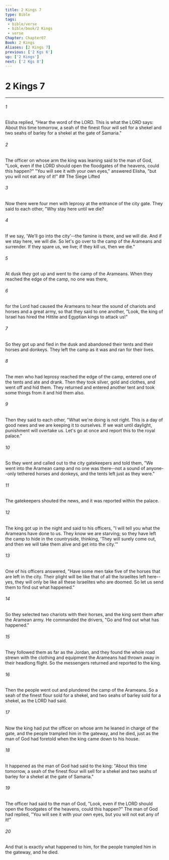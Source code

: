 ```yaml
---
title: 2 Kings 7
type: Bible
tags:
 - bible/verse
 - bible/book/2 Kings
 - verse
Chapter: Chapter07
Book: 2 Kings
Aliases: [2 Kings 7]
previous: ['2 Kgs 6']
up: ['2 Kings']
next: ['2 Kgs 8']
---
```

# 2 Kings 7

***


###### 1 
Elisha replied, "Hear the word of the LORD. This is what the LORD says: About this time tomorrow, a seah of the finest flour will sell for a shekel and two seahs of barley for a shekel at the gate of Samaria." 

###### 2 
The officer on whose arm the king was leaning said to the man of God, "Look, even if the LORD should open the floodgates of the heavens, could this happen?" "You will see it with your own eyes," answered Elisha, "but you will not eat any of it!" ## The Siege Lifted 

###### 3 
Now there were four men with leprosy at the entrance of the city gate. They said to each other, "Why stay here until we die? 

###### 4 
If we say, 'We'll go into the city'--the famine is there, and we will die. And if we stay here, we will die. So let's go over to the camp of the Arameans and surrender. If they spare us, we live; if they kill us, then we die." 

###### 5 
At dusk they got up and went to the camp of the Arameans. When they reached the edge of the camp, no one was there, 

###### 6 
for the Lord had caused the Arameans to hear the sound of chariots and horses and a great army, so that they said to one another, "Look, the king of Israel has hired the Hittite and Egyptian kings to attack us!" 

###### 7 
So they got up and fled in the dusk and abandoned their tents and their horses and donkeys. They left the camp as it was and ran for their lives. 

###### 8 
The men who had leprosy reached the edge of the camp, entered one of the tents and ate and drank. Then they took silver, gold and clothes, and went off and hid them. They returned and entered another tent and took some things from it and hid them also. 

###### 9 
Then they said to each other, "What we're doing is not right. This is a day of good news and we are keeping it to ourselves. If we wait until daylight, punishment will overtake us. Let's go at once and report this to the royal palace." 

###### 10 
So they went and called out to the city gatekeepers and told them, "We went into the Aramean camp and no one was there--not a sound of anyone--only tethered horses and donkeys, and the tents left just as they were." 

###### 11 
The gatekeepers shouted the news, and it was reported within the palace. 

###### 12 
The king got up in the night and said to his officers, "I will tell you what the Arameans have done to us. They know we are starving; so they have left the camp to hide in the countryside, thinking, 'They will surely come out, and then we will take them alive and get into the city.'" 

###### 13 
One of his officers answered, "Have some men take five of the horses that are left in the city. Their plight will be like that of all the Israelites left here--yes, they will only be like all these Israelites who are doomed. So let us send them to find out what happened." 

###### 14 
So they selected two chariots with their horses, and the king sent them after the Aramean army. He commanded the drivers, "Go and find out what has happened." 

###### 15 
They followed them as far as the Jordan, and they found the whole road strewn with the clothing and equipment the Arameans had thrown away in their headlong flight. So the messengers returned and reported to the king. 

###### 16 
Then the people went out and plundered the camp of the Arameans. So a seah of the finest flour sold for a shekel, and two seahs of barley sold for a shekel, as the LORD had said. 

###### 17 
Now the king had put the officer on whose arm he leaned in charge of the gate, and the people trampled him in the gateway, and he died, just as the man of God had foretold when the king came down to his house. 

###### 18 
It happened as the man of God had said to the king: "About this time tomorrow, a seah of the finest flour will sell for a shekel and two seahs of barley for a shekel at the gate of Samaria." 

###### 19 
The officer had said to the man of God, "Look, even if the LORD should open the floodgates of the heavens, could this happen?" The man of God had replied, "You will see it with your own eyes, but you will not eat any of it!" 

###### 20 
And that is exactly what happened to him, for the people trampled him in the gateway, and he died. 
